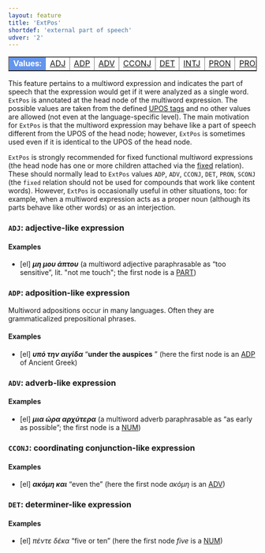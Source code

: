 ```yaml
---
layout: feature
title: 'ExtPos'
shortdef: 'external part of speech'
udver: '2'
---
```


<table class="typeindex" border="1">
<tr>
  <td style="background-color:cornflowerblue;color:white"><strong>Values:</strong> </td>
  <td><a href="#ADJ">ADJ</a></td>
  <td><a href="#ADP">ADP</a></td>
  <td><a href="#ADV">ADV</a></td>
  <td><a href="#CCONJ">CCONJ</a></td>
  <td><a href="#DET">DET</a></td>
  <td><a href="#INTJ">INTJ</a></td>
  <!--td><a href="#NOUN">NOUN</a></td-->
  <!--td><a href="#NUM">NUM</a></td-->
  <td><a href="#PRON">PRON</a></td>
  <td><a href="#PROPN">PROPN</a></td>
  <td><a href="#SCONJ">SCONJ</a></td>
  <!--td><a href="#VERB">VERB</a></td-->
</tr>
</table>

This feature pertains to a multiword expression and indicates the part of speech that the expression would get
if it were analyzed as a single word. `ExtPos` is annotated at the head node of the multiword
expression. The possible values are taken from the defined [UPOS tags](/u/pos/index.html) and no other
values are allowed (not even at the language-specific level). The main motivation for `ExtPos` is that
the multiword expression may behave like a part of speech different from the UPOS of the head node;
however, `ExtPos` is sometimes used even if it is identical to the UPOS of the head node. 

`ExtPos` is strongly recommended for fixed functional multiword expressions (the head node has one
or more children attached via the [fixed]() relation). These should normally lead to `ExtPos` values
`ADP`, `ADV`, `CCONJ`, `DET`, `PRON`, `SCONJ` (the `fixed` relation should not be used for compounds
that work like content words). However, `ExtPos` is occasionally useful in other situations, too:
for example, when a multiword expression acts as a proper noun (although its parts behave like other
words) or as an interjection.

### <a name="ADJ">`ADJ`</a>: adjective-like expression

#### Examples

* [el] _<b>μη μου άπτου</b>_ (a multiword adjective paraphrasable as “too sensitive”, lit. "not me touch"; the first node is a [PART]())

### <a name="ADP">`ADP`</a>: adposition-like expression

Multiword adpositions occur in many languages. Often they are grammaticalized prepositional phrases.

#### Examples

* [el] _<b>υπό την αιγίδα</b>_ “<b>under the auspices</b> ” (here the first node is an [ADP]() of Ancient Greek)
<!-- * [cs] _<b>nehledě na</b> jeho úspěchy_ “<b>disregarding</b> his achievements” (here the first node is a [VERB]())-->

### <a name="ADV">`ADV`</a>: adverb-like expression

#### Examples

* [el] _<b>μια ώρα αρχύτερα</b>_ (a multiword adverb paraphrasable as “as early as possible”; the first node is a [NUM]())

### <a name="CCONJ">`CCONJ`</a>: coordinating conjunction-like expression

#### Examples

* [el] _<b>ακόμη και</b>_ “even the” (here the first node _aκόμη_ is an [ADV]())

### <a name="DET">`DET`</a>: determiner-like expression

#### Examples

* [el] _πέντε δέκα_ “five or ten” (here the first node _five_ is a [NUM]())

<!-- ### <a name="INTJ">`INTJ`</a>: interjection-like expression -->

<!-- #### Examples -->

<!-- * [es] _¡<b>Por Dios</b>!_ “for God’s sake” (_por_ = `ADP`, _Dios_ = [PROPN]()) -->

<!-- ### <a name="PRON">`PRON`</a>: pronoun-like expression -->

<!-- #### Examples -->

<!-- * [en] _<b>each other</b>_ (_each_ = [DET]()) -->

<!-- ### <a name="PROPN">`PROPN`</a>: proper noun-like expression -->

<!-- #### Examples -->

<!-- * [cs] _Jeho kniha <b>Most přes řeku Kwai</b> byla zfilmována._ “His book <b>The Bridge over the River Kwai</b> was made into a movie.” (_Most_ = [NOUN]()) -->

<!-- ### <a name="SCONJ">`SCONJ`</a>: subordinator-like expression -->

<!-- #### Examples -->

<!-- * [fr] _<b>bien que</b>_ “although” (_bien_ = `ADV`) -->

<!-- Interlanguage links updated Po 11. listopadu 2024, 20:09:41 CET -->
